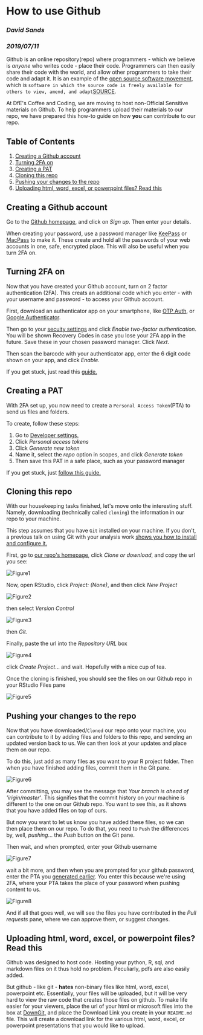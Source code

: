# How to use Github

### _David Sands_
### _2019/07/11_

Github is an online repository(repo) where programmers - which we believe is _anyone_ who writes code - place their code. Programmers can then easily share their code with the world, and allow other programmers to take their code and adapt it. It is an example of the [open source software movement](https://en.wikipedia.org/wiki/Open-source-software_movement), which is `software in which the source code is freely available for others to view, amend, and adapt`[SOURCE](http://www.infotoday.com/it/oct01/poynder.htm). 

At DfE's Coffee and Coding, we are moving to host non-Official Sensitive materials on Github. To help programmers upload their materials to our repo, we have prepared this how-to guide on how **you** can contribute to our repo. 

## Table of Contents

 1. [Creating a Github account](#tag1) 
 2. [Turning 2FA on](#tag2)
 3. [Creating a PAT](#tag3)
 4. [Cloning this repo](#tag4)
 5. [Pushing your changes to the repo](#tag5)
 6. [Uploading html, word, excel, or powerpoint files? Read this](#tag6)
 
## Creating a Github account <a class="anchor" id = "tag1"></a>

Go to the [Github homepage](https://github.com), and click on _Sign up_. Then enter your details. 

When creating your password, use a password manager like [KeePass](https://keepass.info/) or [MacPass](https://macpassapp.org/) to make it. These create and hold all the passwords of your web accounts in one, safe, encrypted place. This will also be useful when you turn 2FA on.

## Turning 2FA on <a class="anchor" id = "tag2"></a>

Now that you have created your Github account, turn on 2 factor authentication (2FA). This creats an additional code which you enter - with your username and password - to access your Github account. 

First, download an authenticator app on your smartphone, like [OTP Auth](https://apps.apple.com/us/app/otp-auth/id659877384), or [Google Authenticator](https://play.google.com/store/apps/details?id=com.google.android.apps.authenticator2&hl=en_us).

Then go to your [secuity settings](https://github.com/settings/security) and click _Enable two-factor authentication_. You will be shown Recovery Codes in case you lose your 2FA app in the future. Save these in your chosen password manager. Click _Next_.  

Then scan the barcode with your authenticator app, enter the 6 digit code shown on your app, and click _Enable._ 

If you get stuck, just read this [guide.](https://help.github.com/en/articles/configuring-two-factor-authentication)

## Creating a PAT <a class="anchor" id = "tag3"></a>

With 2FA set up, you now need to create a `Personal Access Token`(PTA) to send us files and folders. 

To create, follow these steps:

 1. Go to [Developer settings.](https://github.com/settings/apps)
 2. Click _Personal access tokens_
 3. Click _Generate new token_
 4. Name it, select the _repo_ option in scopes, and click _Generate token_
 5. Then save this PAT in a safe place, such as your password manager

If you get stuck, just [follow this guide.](https://help.github.com/en/articles/creating-a-personal-access-token-for-the-command-line)

## Cloning this repo <a class="anchor" id = "tag4"></a>

With our housekeeping tasks finished, let's move onto the interesting stuff. Namely, downloading (technically called `cloning`) the information in our repo to your machine. 

This step assumes that you have `Git` installed on your machine. If you don't, a previous talk on using Git with your analysis work [shows you how to install and configure it.](https://github.com/dfe-analytical-services/coffee-and-coding/tree/master/20190220_gooey-git_sandsy)

First, go to [our repo's homepage](https://github.com/dfe-analytical-services/coffee-and-coding), click _Clone or download_, and copy the url you see:

![Figure1](https://github.com/dfe-analytical-services/coffee-and-coding/blob/master/images/01.PNG)

Now, open RStudio, click _Project: (None)_, and then click _New Project_

![Figure2](https://github.com/dfe-analytical-services/coffee-and-coding/blob/master/images/02.PNG)

then select _Version Control_ 

![Figure3](https://github.com/dfe-analytical-services/coffee-and-coding/blob/master/images/03.PNG)

then _Git_. 

Finally, paste the url into the _Repository URL_ box 

![Figure4](https://github.com/dfe-analytical-services/coffee-and-coding/blob/master/images/04.PNG)

click _Create Project_... and wait. Hopefully with a nice cup of tea. 

Once the cloning is finished, you should see the files on our Github repo in your RStudio Files pane 

![Figure5](https://github.com/dfe-analytical-services/coffee-and-coding/blob/master/images/05.PNG)

## Pushing your changes to the repo <a class="anchor" id = "tag5"></a>

Now that you have downloaded/`Cloned` our repo onto your machine, you can contribute to it by adding files and folders to this repo, and sending an updated version back to us. We can then look at your updates and place them on our repo. 

To do this, just add as many files as you want to your R project folder. Then when you have finished adding files, commit them in the Git pane. 

![Figure6](https://github.com/dfe-analytical-services/coffee-and-coding/blob/master/images/06.PNG)

After committing, you may see the message that _Your branch is ahead of 'irigin/master'_. This signifies that the commit history on your machine is different to the one on our Github repo. You want to see this, as it shows that you have added files on top of ours. 

But now you want to let us know you have added these files, so we can then place them on our repo. To do that, you need to `Push` the differences by, well, _pushing_... the _Push_ button on the Git pane. 

Then wait, and when prompted, enter your Github username

![Figure7](https://github.com/dfe-analytical-services/coffee-and-coding/blob/master/images/07.PNG)

wait a bit more, and then when you are prompted for your github password, enter the PTA you [generated earlier](#tag3). You enter this because we're using 2FA, where your PTA takes the place of your password when pushing content to us.  

![Figure8](https://github.com/dfe-analytical-services/coffee-and-coding/blob/master/images/08.PNG)

And if all that goes well, we will see the files you have contributed in the _Pull requests_ pane, where we can approve them, or suggest changes. 

## Uploading html, word, excel, or powerpoint files? Read this <a class="anchor" id = "tag6"></a>

Github was designed to host code. Hosting your python, R, sql, and markdown files on it thus hold no problem. Peculiarly, pdfs are also easily added. 

But github - like git - **hates** non-binary files like html, word, excel, powerpoint etc. Essentially, your files will be uploaded, but it will be very hard to view the raw code that creates those files on github. To make life easier for your viewers, place the url of your html or microsoft files into the box at [DownGit,](https://minhaskamal.github.io/DownGit/#/home) and place the Download Link you create in your `README.md` file. This will create a download link for the various html, word, excel, or powerpoint presentations that you would like to upload. 








